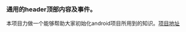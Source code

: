 ### 通用的header顶部内容及事件。

本项目力做一个能够帮助大家初始化android项目所用到的知识。[项目地址](https://github.com/IsSwm/InitAndroid)
